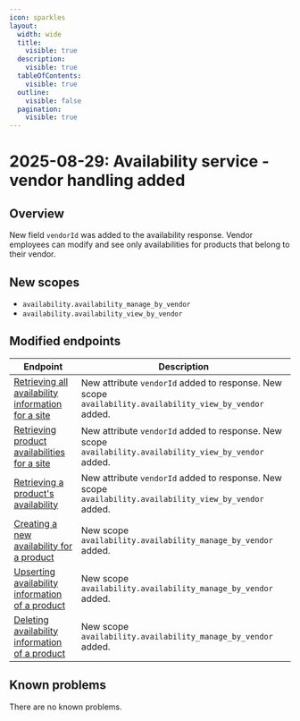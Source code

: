 ```yaml
---
icon: sparkles
layout:
  width: wide 
  title:
    visible: true
  description:
    visible: true
  tableOfContents:
    visible: true
  outline:
    visible: false
  pagination:
    visible: true
---
```


# 2025-08-29: Availability service - vendor handling added

## Overview

New field `vendorId` was added to the availability response. Vendor employees can modify and see only availabilities for products that belong to their vendor.

## New scopes
- `availability.availability_manage_by_vendor`
- `availability.availability_view_by_vendor`

## Modified endpoints

| Endpoint                                                                                                                                                                                                                  | Description                   |
|---------------------------------------------------------------------------------------------------------------------------------------------------------------------------------------------------------------------------|-------------------------------|
| [Retrieving all availability information for a site](https://developer.emporix.io/api-references/api-guides/orders/availability/api-reference/availabilities#get-availability-tenant-availability-site-site)                                        | New attribute `vendorId` added to response. New scope `availability.availability_view_by_vendor` added. |
| [Retrieving product availabilities for a site](https://developer.emporix.io/api-references/api-guides/orders/availability/api-reference/availabilities#post-availability-tenant-availability-search)                                                   | New attribute `vendorId` added to response. New scope `availability.availability_view_by_vendor` added. |
| [Retrieving a product's availability](https://developer.emporix.io/api-references/api-guides/orders/availability/api-reference/availabilities#get-availability-tenant-availability-productid-site)                                                                  | New attribute `vendorId` added to response. New scope `availability.availability_view_by_vendor` added. |
| [Creating a new availability for a product](https://developer.emporix.io/api-references/api-guides/orders/availability/api-reference/availabilities#post-availability-tenant-availability-productid-site)                                                               | New scope `availability.availability_manage_by_vendor` added. |
| [Upserting availability information of a product](https://developer.emporix.io/api-references/api-guides/orders/availability/api-reference/availabilities#put-availability-tenant-availability-productid-site)                                                       | New scope `availability.availability_manage_by_vendor` added. |
| [Deleting availability information of a product](https://developer.emporix.io/api-references/api-guides/orders/availability/api-reference/availabilities#delete-availability-tenant-availability-productid-site)                                                     | New scope `availability.availability_manage_by_vendor` added. |

## Known problems

There are no known problems.
